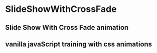 # SlideShowWithCrossFade
## Slide Show With Cross Fade animation
## vanilla javaScript training with css animations
